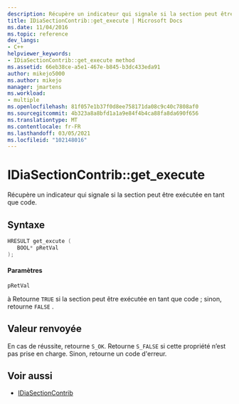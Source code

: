```yaml
---
description: Récupère un indicateur qui signale si la section peut être exécutée en tant que code.
title: IDiaSectionContrib::get_execute | Microsoft Docs
ms.date: 11/04/2016
ms.topic: reference
dev_langs:
- C++
helpviewer_keywords:
- IDiaSectionContrib::get_execute method
ms.assetid: 66eb38ce-a5e1-467e-b845-b3dc433eda91
author: mikejo5000
ms.author: mikejo
manager: jmartens
ms.workload:
- multiple
ms.openlocfilehash: 81f057e1b37f0d8ee758171da08c9c40c7808af0
ms.sourcegitcommit: 4b323a8a8bfd1a1a9e84f4b4ca88fa8da690f656
ms.translationtype: MT
ms.contentlocale: fr-FR
ms.lasthandoff: 03/05/2021
ms.locfileid: "102148016"
---
```

# <a name="idiasectioncontribget_execute"></a>IDiaSectionContrib::get_execute
Récupère un indicateur qui signale si la section peut être exécutée en tant que code.

## <a name="syntax"></a>Syntaxe

```C++
HRESULT get_excute ( 
   BOOL* pRetVal
);
```

#### <a name="parameters"></a>Paramètres
 `pRetVal`

à Retourne `TRUE` si la section peut être exécutée en tant que code ; sinon, retourne `FALSE` .

## <a name="return-value"></a>Valeur renvoyée
 En cas de réussite, retourne `S_OK`. Retourne `S_FALSE` si cette propriété n’est pas prise en charge. Sinon, retourne un code d'erreur.

## <a name="see-also"></a>Voir aussi
- [IDiaSectionContrib](../../debugger/debug-interface-access/idiasectioncontrib.md)
